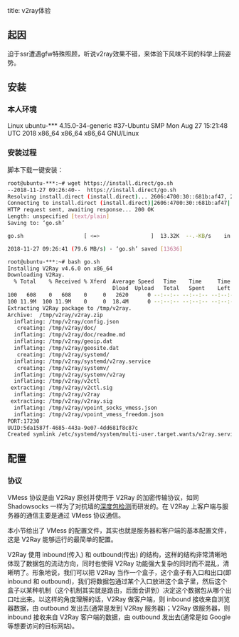 title:  v2ray体验

## 起因

迫于ssr遭遇gfw特殊照顾，听说v2ray效果不错，来体验下风味不同的科学上网姿势。

## 安装

### 本人环境

Linux ubuntu-*** 4.15.0-34-generic #37-Ubuntu SMP Mon Aug 27 15:21:48 UTC 2018 x86_64 x86_64 x86_64 GNU/Linux

### 安装过程

脚本下载一键安装：

```bash
root@ubuntu-***:~# wget https://install.direct/go.sh
--2018-11-27 09:26:40--  https://install.direct/go.sh
Resolving install.direct (install.direct)... 2606:4700:30::681b:af47, 2606:4700:30::681b:ae47, 104.27.175.71, ...
Connecting to install.direct (install.direct)|2606:4700:30::681b:af47|:443... connected.
HTTP request sent, awaiting response... 200 OK
Length: unspecified [text/plain]
Saving to: ‘go.sh’

go.sh                   [ <=>                ]  13.32K  --.-KB/s    in 0s

2018-11-27 09:26:41 (79.6 MB/s) - ‘go.sh’ saved [13636]

root@ubuntu-***:~# bash go.sh
Installing V2Ray v4.6.0 on x86_64
Downloading V2Ray.
  % Total    % Received % Xferd  Average Speed   Time    Time     Time  Current
                                 Dload  Upload   Total   Spent    Left  Speed
100   608    0   608    0     0   2620      0 --:--:-- --:--:-- --:--:--  2620
100 11.9M  100 11.9M    0     0  18.4M      0 --:--:-- --:--:-- --:--:-- 31.1M
Extracting V2Ray package to /tmp/v2ray.
Archive:  /tmp/v2ray/v2ray.zip
  inflating: /tmp/v2ray/config.json
   creating: /tmp/v2ray/doc/
  inflating: /tmp/v2ray/doc/readme.md
  inflating: /tmp/v2ray/geoip.dat
  inflating: /tmp/v2ray/geosite.dat
   creating: /tmp/v2ray/systemd/
  inflating: /tmp/v2ray/systemd/v2ray.service
   creating: /tmp/v2ray/systemv/
  inflating: /tmp/v2ray/systemv/v2ray
  inflating: /tmp/v2ray/v2ctl
 extracting: /tmp/v2ray/v2ctl.sig
  inflating: /tmp/v2ray/v2ray
 extracting: /tmp/v2ray/v2ray.sig
  inflating: /tmp/v2ray/vpoint_socks_vmess.json
  inflating: /tmp/v2ray/vpoint_vmess_freedom.json
PORT:17230
UUID:5da1587f-4685-443a-9e07-4dd681f8c87c
Created symlink /etc/systemd/system/multi-user.target.wants/v2ray.service → /etc/systemd/system/v2ray.service.
```

## 配置

### 协议

VMess 协议是由 V2Ray 原创并使用于 V2Ray 的加密传输协议，如同 Shadowsocks 一样为了对抗墙的[深度包检测](https://zh.wikipedia.org/wiki/%E6%B7%B1%E5%BA%A6%E5%8C%85%E6%A3%80%E6%B5%8B)而研发的。在 V2Ray 上客户端与服务器的通信主要是通过 VMess 协议通信。

本小节给出了 VMess 的配置文件，其实也就是服务器和客户端的基本配置文件，这是 V2Ray 能够运行的最简单的配置。

V2Ray 使用 inbound(传入) 和 outbound(传出) 的结构，这样的结构非常清晰地体现了数据包的流动方向，同时也使得 V2Ray 功能强大复杂的同时而不混乱，清晰明了。形象地说，我们可以把 V2Ray 当作一个盒子，这个盒子有入口和出口(即 inbound 和 outbound)，我们将数据包通过某个入口放进这个盒子里，然后这个盒子以某种机制（这个机制其实就是路由，后面会讲到）决定这个数据包从哪个出口吐出来。以这样的角度理解的话，V2Ray 做客户端，则 inbound 接收来自浏览器数据，由 outbound 发出去(通常是发到 V2Ray 服务器)；V2Ray 做服务器，则 inbound 接收来自 V2Ray 客户端的数据，由 outbound 发出去(通常是如 Google 等想要访问的目标网站)。


